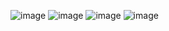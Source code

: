 ![image](https://user-images.githubusercontent.com/57848836/149527951-fcc93baf-fa14-4d8a-a064-94ec08cae412.png)
![image](https://user-images.githubusercontent.com/57848836/149527995-6cfba145-403b-4efc-8997-83037e7570a0.png)
![image](https://user-images.githubusercontent.com/57848836/149528047-d9c663df-e01b-4687-ad58-8ad722c7714d.png)
![image](https://user-images.githubusercontent.com/57848836/149528079-c77749ae-5243-4cf5-83d7-ba5ae6fefb03.png)
